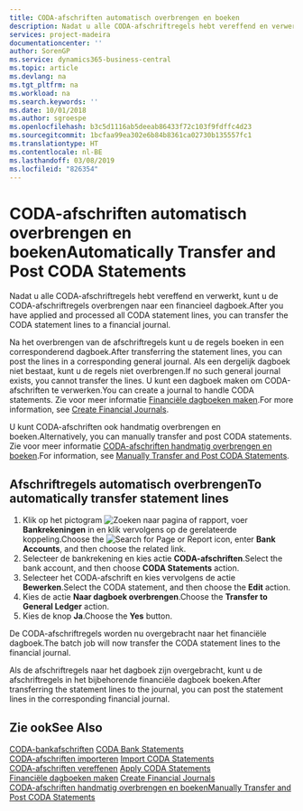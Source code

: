```yaml
---
title: CODA-afschriften automatisch overbrengen en boeken
description: Nadat u alle CODA-afschriftregels hebt vereffend en verwerkt, kunt u de CODA-afschriftregels overbrengen naar een financieel dagboek.
services: project-madeira
documentationcenter: ''
author: SorenGP
ms.service: dynamics365-business-central
ms.topic: article
ms.devlang: na
ms.tgt_pltfrm: na
ms.workload: na
ms.search.keywords: ''
ms.date: 10/01/2018
ms.author: sgroespe
ms.openlocfilehash: b3c5d1116ab5deeab86433f72c103f9fdffc4d23
ms.sourcegitcommit: 1bcfaa99ea302e6b84b8361ca02730b135557fc1
ms.translationtype: HT
ms.contentlocale: nl-BE
ms.lasthandoff: 03/08/2019
ms.locfileid: "826354"
---
```

# <a name="automatically-transfer-and-post-coda-statements"></a><span data-ttu-id="012fb-103">CODA-afschriften automatisch overbrengen en boeken</span><span class="sxs-lookup"><span data-stu-id="012fb-103">Automatically Transfer and Post CODA Statements</span></span>
<span data-ttu-id="012fb-104">Nadat u alle CODA-afschriftregels hebt vereffend en verwerkt, kunt u de CODA-afschriftregels overbrengen naar een financieel dagboek.</span><span class="sxs-lookup"><span data-stu-id="012fb-104">After you have applied and processed all CODA statement lines, you can transfer the CODA statement lines to a financial journal.</span></span>  

<span data-ttu-id="012fb-105">Na het overbrengen van de afschriftregels kunt u de regels boeken in een corresponderend dagboek.</span><span class="sxs-lookup"><span data-stu-id="012fb-105">After transferring the statement lines, you can post the lines in a corresponding general journal.</span></span> <span data-ttu-id="012fb-106">Als een dergelijk dagboek niet bestaat, kunt u de regels niet overbrengen.</span><span class="sxs-lookup"><span data-stu-id="012fb-106">If no such general journal exists, you cannot transfer the lines.</span></span> <span data-ttu-id="012fb-107">U kunt een dagboek maken om CODA-afschriften te verwerken.</span><span class="sxs-lookup"><span data-stu-id="012fb-107">You can create a journal to handle CODA statements.</span></span> <span data-ttu-id="012fb-108">Zie voor meer informatie [Financiële dagboeken maken](how-to-create-financial-journals.md).</span><span class="sxs-lookup"><span data-stu-id="012fb-108">For more information, see [Create Financial Journals](how-to-create-financial-journals.md).</span></span>  

<span data-ttu-id="012fb-109">U kunt CODA-afschriften ook handmatig overbrengen en boeken.</span><span class="sxs-lookup"><span data-stu-id="012fb-109">Alternatively, you can manually transfer and post CODA statements.</span></span> <span data-ttu-id="012fb-110">Zie voor meer informatie [CODA-afschriften handmatig overbrengen en boeken](how-to-manually-transfer-and-post-coda-statements.md).</span><span class="sxs-lookup"><span data-stu-id="012fb-110">For information, see [Manually Transfer and Post CODA Statements](how-to-manually-transfer-and-post-coda-statements.md).</span></span>  

## <a name="to-automatically-transfer-statement-lines"></a><span data-ttu-id="012fb-111">Afschriftregels automatisch overbrengen</span><span class="sxs-lookup"><span data-stu-id="012fb-111">To automatically transfer statement lines</span></span>  

1.  <span data-ttu-id="012fb-112">Klik op het pictogram ![Zoeken naar pagina of rapport](../../media/ui-search/search_small.png "pictogram Zoeken naar pagina of rapport"), voer **Bankrekeningen** in en klik vervolgens op de gerelateerde koppeling.</span><span class="sxs-lookup"><span data-stu-id="012fb-112">Choose the ![Search for Page or Report](../../media/ui-search/search_small.png "Search for Page or Report icon") icon, enter **Bank Accounts**, and then choose the related link.</span></span>  
2.  <span data-ttu-id="012fb-113">Selecteer de bankrekening en kies actie **CODA-afschriften**.</span><span class="sxs-lookup"><span data-stu-id="012fb-113">Select the bank account, and then choose **CODA Statements** action.</span></span>  
3.  <span data-ttu-id="012fb-114">Selecteer het CODA-afschrift en kies vervolgens de actie **Bewerken**.</span><span class="sxs-lookup"><span data-stu-id="012fb-114">Select the CODA statement, and then choose the **Edit** action.</span></span>  
4.  <span data-ttu-id="012fb-115">Kies de actie **Naar dagboek overbrengen**.</span><span class="sxs-lookup"><span data-stu-id="012fb-115">Choose the **Transfer to General Ledger** action.</span></span>  
5.  <span data-ttu-id="012fb-116">Kies de knop **Ja**.</span><span class="sxs-lookup"><span data-stu-id="012fb-116">Choose the **Yes** button.</span></span>  

<span data-ttu-id="012fb-117">De CODA-afschriftregels worden nu overgebracht naar het financiële dagboek.</span><span class="sxs-lookup"><span data-stu-id="012fb-117">The batch job will now transfer the CODA statement lines to the financial journal.</span></span>  

<span data-ttu-id="012fb-118">Als de afschriftregels naar het dagboek zijn overgebracht, kunt u de afschriftregels in het bijbehorende financiële dagboek boeken.</span><span class="sxs-lookup"><span data-stu-id="012fb-118">After transferring the statement lines to the journal, you can post the statement lines in the corresponding financial journal.</span></span>  

## <a name="see-also"></a><span data-ttu-id="012fb-119">Zie ook</span><span class="sxs-lookup"><span data-stu-id="012fb-119">See Also</span></span>  
 <span data-ttu-id="012fb-120">[CODA-bankafschriften](coda-bank-statements.md) </span><span class="sxs-lookup"><span data-stu-id="012fb-120">[CODA Bank Statements](coda-bank-statements.md) </span></span>  
 <span data-ttu-id="012fb-121">[CODA-afschriften importeren](how-to-import-coda-statements.md) </span><span class="sxs-lookup"><span data-stu-id="012fb-121">[Import CODA Statements](how-to-import-coda-statements.md) </span></span>  
 <span data-ttu-id="012fb-122">[CODA-afschriften vereffenen](how-to-apply-coda-statements.md) </span><span class="sxs-lookup"><span data-stu-id="012fb-122">[Apply CODA Statements](how-to-apply-coda-statements.md) </span></span>  
 <span data-ttu-id="012fb-123">[Financiële dagboeken maken](how-to-create-financial-journals.md) </span><span class="sxs-lookup"><span data-stu-id="012fb-123">[Create Financial Journals](how-to-create-financial-journals.md) </span></span>  
 [<span data-ttu-id="012fb-124">CODA-afschriften handmatig overbrengen en boeken</span><span class="sxs-lookup"><span data-stu-id="012fb-124">Manually Transfer and Post CODA Statements</span></span>](how-to-manually-transfer-and-post-coda-statements.md)
